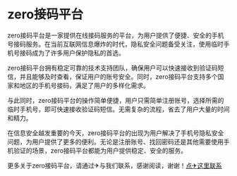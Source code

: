 # zero接码平台

zero接码平台是一家提供在线接码服务的平台，为用户提供了便捷、安全的手机号接码服务。在当前互联网信息爆炸的时代，隐私安全问题备受关注，使用临时手机号接码成为了许多用户保护隐私的首选。

zero接码平台拥有稳定可靠的技术支持团队，确保用户可以快速接收到验证码短信，并且能够及时查看，保证用户的账号安全。同时，zero接码平台支持多个国家和地区的手机号接码，满足了用户的多样化需求。

与此同时，zero接码平台的操作简单便捷，用户只需简单注册账号，选择所需的临时手机号，即可快速接收验证码短信。无需复杂的流程，省去了用户大量的时间和精力。

在信息安全越发重要的今天，zero接码平台的出现为用户解决了手机号隐私安全问题，为用户提供了更多的便利。无论是注册账号、找回密码还是其他需要使用手机验证的场景，zero接码平台都能为用户提供稳定、安全的服务。

更多关于zero接码平台，请通过✈与我们联系，感谢阅读，谢谢！[点✈这里联系](https://b.k02.cc)